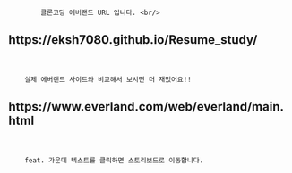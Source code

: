             클론코딩 에버랜드 URL 입니다. <br/>
<h2>https://eksh7080.github.io/Resume_study/</h2><br/>

        실제 에버랜드 사이트와 비교해서 보시면 더 재밌어요!!
<h2>https://www.everland.com/web/everland/main.html</h2><br/>

        feat. 가운데 텍스트를 클릭하면 스토리보드로 이동합니다.